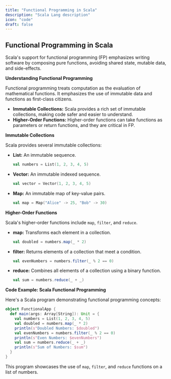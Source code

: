 ```yaml
---
title: "Functional Programming in Scala"
description: "Scala Lang description"
icon: "code"
draft: false
---
```


## Functional Programming in Scala

Scala's support for functional programming (FP) emphasizes writing software by composing pure functions, avoiding shared state, mutable data, and side-effects.

**Understanding Functional Programming**

Functional programming treats computation as the evaluation of mathematical functions. It emphasizes the use of immutable data and functions as first-class citizens.

- **Immutable Collections:** Scala provides a rich set of immutable collections, making code safer and easier to understand.
- **Higher-Order Functions:** Higher-order functions can take functions as parameters or return functions, and they are critical in FP.

**Immutable Collections**

Scala provides several immutable collections:

- **List:** An immutable sequence.
  ```scala
  val numbers = List(1, 2, 3, 4, 5)
  ```

- **Vector:** An immutable indexed sequence.
  ```scala
  val vector = Vector(1, 2, 3, 4, 5)
  ```

- **Map:** An immutable map of key-value pairs.
  ```scala
  val map = Map("Alice" -> 25, "Bob" -> 30)
  ```

**Higher-Order Functions**

Scala's higher-order functions include `map`, `filter`, and `reduce`.

- **map:** Transforms each element in a collection.
  ```scala
  val doubled = numbers.map(_ * 2)
  ```

- **filter:** Returns elements of a collection that meet a condition.
  ```scala
  val evenNumbers = numbers.filter(_ % 2 == 0)
  ```

- **reduce:** Combines all elements of a collection using a binary function.
  ```scala
  val sum = numbers.reduce(_ + _)
  ```

**Code Example: Scala Functional Programming**

Here's a Scala program demonstrating functional programming concepts:

```scala
object FunctionalApp {
  def main(args: Array[String]): Unit = {
    val numbers = List(1, 2, 3, 4, 5)
    val doubled = numbers.map(_ * 2)
    println(s"Doubled Numbers: $doubled")
    val evenNumbers = numbers.filter(_ % 2 == 0)
    println(s"Even Numbers: $evenNumbers")
    val sum = numbers.reduce(_ + _)
    println(s"Sum of Numbers: $sum")
  }
}
```

This program showcases the use of `map`, `filter`, and `reduce` functions on a list of numbers.


